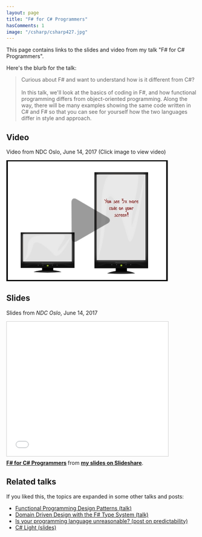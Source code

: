 ```yaml
---
layout: page
title: "F# for C# Programmers"
hasComments: 1
image: "/csharp/csharp427.jpg"
---
```


This page contains links to the slides and video from my talk "F# for C# Programmers". 


Here's the blurb for the talk:

> Curious about F# and want to understand how is it different from C#? 
> <br><br>
> In this talk, we'll look at the basics of coding in F#, and how functional programming differs from object-oriented programming.
> Along the way, there will be many examples showing the same code written in C# and F# so that you can see for yourself how the two languages differ in style and approach.

## Video

Video from NDC Oslo, June 14, 2017 (Click image to view video) 

[![Video from NDC Oslo, June 14, 2017](csharp427.jpg)](https://www.youtube.com/watch?v=KPa8Yw_Navk)

## Slides 

Slides from *NDC Oslo*, June 14, 2017

<iframe src="//www.slideshare.net/slideshow/embed_code/key/eSKkS0b7UDpJlX" width="427" height="356" frameborder="0" marginwidth="0" marginheight="0" scrolling="no" style="border:1px solid #CCC; border-width:1px; margin-bottom:5px; max-width: 100%;" allowfullscreen> </iframe> 

<div style="margin-bottom:5px">
<strong> <a href="//www.slideshare.net/ScottWlaschin/f-for-c-programmers" title="F# for C# Programmers" target="_blank">F# for C# Programmers</a> </strong> from <strong><a href="http://www.slideshare.net/ScottWlaschin" target="_blank">my slides on Slideshare</a></strong>.
</div>

## Related talks

If you liked this, the topics are expanded in some other talks and posts:

* [Functional Programming Design Patterns (talk)](/fppatterns/)
* [Domain Driven Design with the F# Type System (talk)](/ddd/)
* [Is your programming language unreasonable? (post on predictability)](/posts/is-your-language-unreasonable/)
* [C# Light (slides)](https://www.slideshare.net/ScottWlaschin/c-light)


